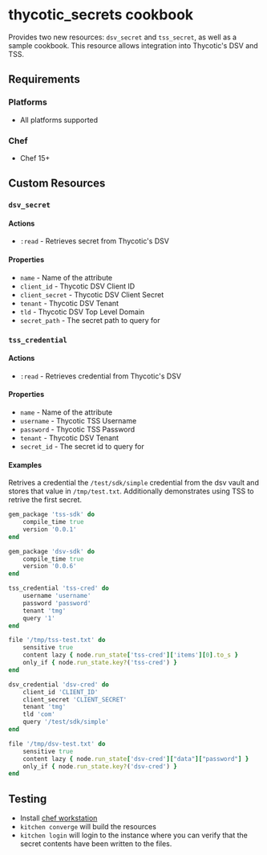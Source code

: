 # thycotic_secrets cookbook

Provides two new resources: `dsv_secret` and `tss_secret`, as well as a sample cookbook. This resource allows integration into Thycotic's DSV and TSS. 

## Requirements

### Platforms
* All platforms supported

### Chef
* Chef 15+

## Custom Resources

### `dsv_secret`

#### Actions
* `:read` - Retrieves secret from Thycotic's DSV

#### Properties
* `name` - Name of the attribute
* `client_id` - Thycotic DSV Client ID
* `client_secret` - Thycotic DSV Client Secret
* `tenant` - Thycotic DSV Tenant
* `tld` - Thycotic DSV Top Level Domain
* `secret_path` - The secret path to query for

### `tss_credential`

#### Actions
* `:read` - Retrieves credential from Thycotic's DSV

#### Properties
* `name` - Name of the attribute
* `username` - Thycotic TSS Username
* `password` - Thycotic TSS Password
* `tenant` - Thycotic DSV Tenant
* `secret_id` - The secret id to query for

#### Examples

Retrives a credential the `/test/sdk/simple` credential from the dsv vault and stores that value in `/tmp/test.txt`. Additionally demonstrates using TSS to retrive the first secret.

```ruby
gem_package 'tss-sdk' do
    compile_time true
    version '0.0.1'
end

gem_package 'dsv-sdk' do
    compile_time true
    version '0.0.6'
end

tss_credential 'tss-cred' do
    username 'username'
    password 'password'
    tenant 'tmg'
    query '1'
end

file '/tmp/tss-test.txt' do
    sensitive true
	content lazy { node.run_state['tss-cred']['items'][0].to_s }
	only_if { node.run_state.key?('tss-cred') }
end

dsv_credential 'dsv-cred' do
    client_id 'CLIENT_ID'
    client_secret 'CLIENT_SECRET'
    tenant 'tmg'
    tld 'com'
    query '/test/sdk/simple'
end

file '/tmp/dsv-test.txt' do
	sensitive true
	content lazy { node.run_state['dsv-cred']["data"]["password"] }
	only_if { node.run_state.key?('dsv-cred') }
end
```

## Testing

* Install [chef workstation](https://docs.chef.io/workstation/install_workstation/)
* `kitchen converge` will build the resources
* `kitchen login` will login to the instance where you can verify that the secret contents have been written to the files.
